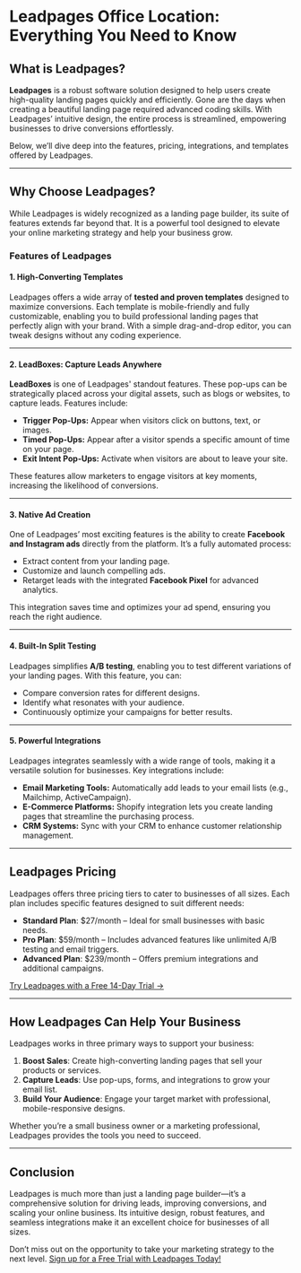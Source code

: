 # Leadpages Office Location: Everything You Need to Know

## What is Leadpages?

**Leadpages** is a robust software solution designed to help users create high-quality landing pages quickly and efficiently. Gone are the days when creating a beautiful landing page required advanced coding skills. With Leadpages’ intuitive design, the entire process is streamlined, empowering businesses to drive conversions effortlessly.

Below, we’ll dive deep into the features, pricing, integrations, and templates offered by Leadpages.

---

## Why Choose Leadpages?

While Leadpages is widely recognized as a landing page builder, its suite of features extends far beyond that. It is a powerful tool designed to elevate your online marketing strategy and help your business grow.

### Features of Leadpages

#### 1. High-Converting Templates
Leadpages offers a wide array of **tested and proven templates** designed to maximize conversions. Each template is mobile-friendly and fully customizable, enabling you to build professional landing pages that perfectly align with your brand. With a simple drag-and-drop editor, you can tweak designs without any coding experience.

---

#### 2. LeadBoxes: Capture Leads Anywhere
**LeadBoxes** is one of Leadpages' standout features. These pop-ups can be strategically placed across your digital assets, such as blogs or websites, to capture leads. Features include:

- **Trigger Pop-Ups:** Appear when visitors click on buttons, text, or images.
- **Timed Pop-Ups:** Appear after a visitor spends a specific amount of time on your page.
- **Exit Intent Pop-Ups:** Activate when visitors are about to leave your site.

These features allow marketers to engage visitors at key moments, increasing the likelihood of conversions.

---

#### 3. Native Ad Creation
One of Leadpages’ most exciting features is the ability to create **Facebook and Instagram ads** directly from the platform. It’s a fully automated process:

- Extract content from your landing page.
- Customize and launch compelling ads.
- Retarget leads with the integrated **Facebook Pixel** for advanced analytics.

This integration saves time and optimizes your ad spend, ensuring you reach the right audience.

---

#### 4. Built-In Split Testing
Leadpages simplifies **A/B testing**, enabling you to test different variations of your landing pages. With this feature, you can:

- Compare conversion rates for different designs.
- Identify what resonates with your audience.
- Continuously optimize your campaigns for better results.

---

#### 5. Powerful Integrations
Leadpages integrates seamlessly with a wide range of tools, making it a versatile solution for businesses. Key integrations include:

- **Email Marketing Tools:** Automatically add leads to your email lists (e.g., Mailchimp, ActiveCampaign).
- **E-Commerce Platforms:** Shopify integration lets you create landing pages that streamline the purchasing process.
- **CRM Systems:** Sync with your CRM to enhance customer relationship management.

---

## Leadpages Pricing

Leadpages offers three pricing tiers to cater to businesses of all sizes. Each plan includes specific features designed to suit different needs:

- **Standard Plan**: $27/month – Ideal for small businesses with basic needs.
- **Pro Plan**: $59/month – Includes advanced features like unlimited A/B testing and email triggers.
- **Advanced Plan**: $239/month – Offers premium integrations and additional campaigns.

[Try Leadpages with a Free 14-Day Trial →](https://bit.ly/LEadPages)

---

## How Leadpages Can Help Your Business

Leadpages works in three primary ways to support your business:

1. **Boost Sales**: Create high-converting landing pages that sell your products or services.
2. **Capture Leads**: Use pop-ups, forms, and integrations to grow your email list.
3. **Build Your Audience**: Engage your target market with professional, mobile-responsive designs.

Whether you’re a small business owner or a marketing professional, Leadpages provides the tools you need to succeed.

---

## Conclusion

Leadpages is much more than just a landing page builder—it’s a comprehensive solution for driving leads, improving conversions, and scaling your online business. Its intuitive design, robust features, and seamless integrations make it an excellent choice for businesses of all sizes.

Don’t miss out on the opportunity to take your marketing strategy to the next level. [Sign up for a Free Trial with Leadpages Today!](https://bit.ly/LEadPages)
